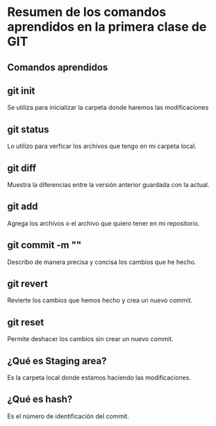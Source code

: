 # Resumen de los comandos aprendidos en la primera clase de GIT

## Comandos aprendidos

## git init
Se utiliza para inicializar la carpeta donde haremos las modificaciones

## git status
Lo utilizo para verficar los archivos que tengo en mi carpeta local.

## git diff
Muestra la diferencias entre la versión anterior guardada con la actual.

## git add
Agrega los archivos o el archivo que quiero tener en mi repositorio.

## git commit -m ""
Describo de manera precisa y concisa los cambios que he hecho.

## git revert
Revierte los cambios que hemos hecho y crea un nuevo commit.

## git reset
Permite deshacer los cambios sin crear un nuevo commit.

## ¿Qué es Staging area?
Es la carpeta local donde estamos haciendo las modificaciones.

## ¿Qué es hash?
Es el número de identificación del commit.

